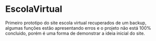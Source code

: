 # EscolaVirtual
Primeiro prototipo do site escola virtual recuperados de um backup, algumas funções estão apresentando erros e o projeto não está 100% concluido, porém é uma forma de demonstrar a 
ideia inicial do site.
